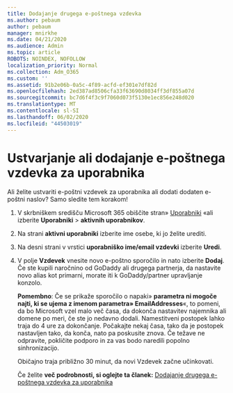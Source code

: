 ```yaml
---
title: Dodajanje drugega e-poštnega vzdevka
ms.author: pebaum
author: pebaum
manager: mnirkhe
ms.date: 04/21/2020
ms.audience: Admin
ms.topic: article
ROBOTS: NOINDEX, NOFOLLOW
localization_priority: Normal
ms.collection: Adm_O365
ms.custom: ''
ms.assetid: 91b2e06b-0a5c-4f89-acfd-ef301e7df82d
ms.openlocfilehash: 2ed387ad8506cfa33f63690d8034ff3df855a07d
ms.sourcegitcommit: bc7d6f4f3c9f7060d073f5130e1ec856e248d020
ms.translationtype: MT
ms.contentlocale: sl-SI
ms.lasthandoff: 06/02/2020
ms.locfileid: "44503019"
---
```

# <a name="create-or-add-an-email-alias-for-a-user"></a>Ustvarjanje ali dodajanje e-poštnega vzdevka za uporabnika

Ali želite ustvariti e-poštni vzdevek za uporabnika ali dodati dodaten e-poštni naslov? Samo sledite tem korakom!
  
1. V skrbniškem središču Microsoft 365 obiščite stran» [Uporabniki](https://go.microsoft.com/fwlink/p/?linkid=834822) «ali izberite **Uporabniki** \> **aktivnih uporabnikov**.
    
2. Na strani **aktivni uporabniki** izberite ime osebe, ki jo želite urediti. 
    
3. Na desni strani v vrstici **uporabniško ime/email vzdevki** izberite **Uredi**.
    
4. V polje **Vzdevek** vnesite novo e-poštno sporočilo in nato izberite **Dodaj**. Če ste kupili naročnino od GoDaddy ali drugega partnerja, da nastavite novo alias kot primarni, morate iti k GoDaddy/partner upravljanje konzolo. 
    
    **Pomembno**: Če se prikaže sporočilo o napaki» **parametra ni mogoče najti, ki se ujema z imenom parametra» EmailAddresses**«, to pomeni, da bo Microsoft vzel malo več časa, da dokonča nastavitev najemnika ali domene po meri, če ste jo nedavno dodali. Namestitveni postopek lahko traja do 4 ure za dokončanje. Počakajte nekaj časa, tako da je postopek nastavljen tako, da konča, nato pa poskusite znova. Če težave ne odpravite, pokličite podporo in za vas bodo naredili popolno sinhronizacijo.
    
    Običajno traja približno 30 minut, da novi Vzdevek začne učinkovati.
    
    Če želite **več podrobnosti, si oglejte ta članek:** [Dodajanje drugega e-poštnega vzdevka za uporabnika](https://docs.microsoft.com/microsoft-365/admin/email/add-another-email-alias-for-a-user)
    

